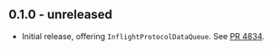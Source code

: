 ## 0.1.0 - unreleased

- Initial release, offering `InflightProtocolDataQueue`.
  See [PR 4834](https://github.com/libp2p/rust-libp2p/pull/4834).
